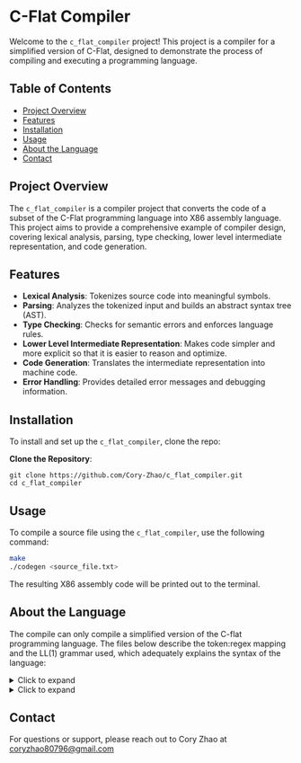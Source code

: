 # C-Flat Compiler

Welcome to the `c_flat_compiler` project! This project is a compiler for a simplified version of C-Flat, designed to demonstrate the process of compiling and executing a programming language. 

## Table of Contents

- [Project Overview](#project-overview)
- [Features](#features)
- [Installation](#installation)
- [Usage](#usage)
- [About the Language](#about-the-language)
- [Contact](#contact)

## Project Overview

The `c_flat_compiler` is a compiler project that converts the code of a subset of the C-Flat programming language into X86 assembly language. This project aims to provide a comprehensive example of compiler design, covering lexical analysis, parsing, type checking, lower level intermediate representation, and code generation.

## Features

- **Lexical Analysis**: Tokenizes source code into meaningful symbols.
- **Parsing**: Analyzes the tokenized input and builds an abstract syntax tree (AST).
- **Type Checking**: Checks for semantic errors and enforces language rules.
- **Lower Level Intermediate Representation**: Makes code simpler and more explicit so that it is easier to reason and optimize.
- **Code Generation**: Translates the intermediate representation into machine code.
- **Error Handling**: Provides detailed error messages and debugging information.

## Installation

To install and set up the `c_flat_compiler`, clone the repo:

**Clone the Repository**:

    
    git clone https://github.com/Cory-Zhao/c_flat_compiler.git
    cd c_flat_compiler
    


## Usage

To compile a source file using the `c_flat_compiler`, use the following command:

```bash
make
./codegen <source_file.txt>
```

The resulting X86 assembly code will be printed out to the terminal.

## About the Language

The compile can only compile a simplified version of the C-flat programming language. The files below describe the token:regex mapping and the LL(1) grammar used, which adequately explains the syntax of the language:


<details>
<summary>Click to expand</summary>

```
TOKEN        REGEX
---------------------------------------------
Num          [0-9]+
Id           [a-zA-Z][a-zA-Z0-9]*
Int          int
Struct       struct
Nil          nil
Break        break
Continue     continue
Return       return
If           if
Else         else
While        while
New          new
Let          let
Extern       extern
Fn           fn
Address      &
Colon        :
Semicolon    ;
Comma        ,
Underscore   _
Arrow        ->
Plus         +
Dash         -
Star         *
Slash        /
Equal        ==
NotEq        !=
Lt           <
Lte          <=
Gt           >
Gte          >=
Dot          .
Gets         =
OpenParen    (
CloseParen   )
OpenBracket  [
CloseBracket ]
OpenBrace    {
CloseBrace   }
Error        <no description>
```

Here are the regular expression descriptions of whitespace and comments (in the C-style comment regexes `*` is used for a literal asterisk and `⋆` is used for kleene star):

```
        whitespace = (' ' | '\t' | '\n' | '\r')+
       c++-comment = //[^'\n']*
         c-comment = /*([^*]|*⋆[^*/])⋆*+/
unclosed-c-comment = /*([^*]|(*+[^*/]))⋆*⋆
```
</details>

<details>
<summary>Click to expand</summary>

```c
# LL(1) cflat grammar

# cflat types; `&` is right-associative.
   type ::= `&`* type_ad
type_ad ::= `int`
          | id
          | `(` type_op
type_op ::= `)` type_ar
          | type type_fp
type_fp ::= `)` type_ar?
          | (`,` type)+ `)` type_ar
type_ar ::= `->` rettyp

# function type (used in extern declarations).
funtype ::= `(` (type (`,` type)*)? `)` `->` rettyp
 rettyp ::= type 
          | `_`

# cflat program.
 program ::= toplevel+
toplevel ::= glob      # global variable declaration
           | typedef   # struct type definition
           | extern    # external function declaration
           | fundef    # function definition

# global variable declaration.
glob ::= `let` decls `;`

# struct type definition.
typdef ::= `struct` id `{` decls `}`

# variable / field declaration(s).
 decl ::= id `:` type
decls ::= decl (`,` decl)*

# external function declaration.
extern ::= `extern` id `:` funtype `;`

# function definition.
fundef ::= `fn` id `(` decls? `)` `->` rettyp `{` let* stmt+ `}`

# local variable declaration / initialization.
let ::= `let` decl (`=` exp)? (`,` decl (`=` exp)?)* `;`

# statement.
stmt ::= cond               # conditional
       | loop               # loop
       | assign_or_call `;` # assignment or function call
       | `break` `;`        # break out of a loop
       | `continue` `;`     # continue to next iteration of loop
       | `return` exp? `;`  # return from function

# a conditional with optional else clause.
cond ::= `if` exp block (`else` block)?

# loops: 'while' loop.
loop ::= `while` exp block 

# a block of statements.
block ::= `{` stmt* `}`

# assignment or function call.
assign_or_call ::= lval gets_or_args
  gets_or_args ::= `=` rhs
                 | `(` args? `)`
           rhs ::= exp 
                 | `new` type exp?

# lvalues for assignments and call statements. for lval `*` is right-
# associative, access is left-associative; access binds tighter than `*`, 
# e.g., `*id[2]` means `*(id[2])` and to get `(*id)[2]` we must write 
# `id[0][2]`.
  lval ::= `*`* id access*
access ::= `[` exp `]` 
         | `.` id

# call arguments.
args ::= exp (`,` exp)*

# expression; all binary operators and exp_ac are left-associative, all unary
# operators are right-associative. exp_ac binds tighter than `*`, e.g.,
# `*id[2]` means `*(id[2])`; to get `(*id)[2]` we need to write `id[0][2]`.
   exp ::= exp_p4 (binop_p3 exp_p4)*
exp_p4 ::= exp_p3 (binop_p2 exp_p3)*
exp_p3 ::= exp_p2 (binop_p1 exp_p2)*
exp_p2 ::= unop* exp_p1
exp_p1 ::= num
         | `nil`
         | `(` exp `)`
         | id exp_ac*
exp_ac ::= `[` exp `]`
         | `.` id
         | `(` args? `)`

# unary operators.
unop ::= `*`
       | `-`

# binary operators (from highest to lowest precedence).
binop_p1 ::= `*` | `/`
binop_p2 ::= `+` | `-`
binop_p3 ::= `==` | `!=` | `<` | `<=` | `>` | `>=`
```
</details>

## Contact
For questions or support, please reach out to Cory Zhao at <coryzhao80796@gmail.com>
